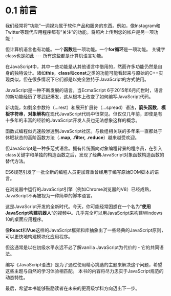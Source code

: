 # 0.1 前言
  我们经常将“功能”一词视为属于软件产品和服务的东西。例如，像Instagram和Twitter等现代应用程序都有“关注”的功能。将照片上传到您的帐户是另一项功能！

  但计算机语言也有功能。一个**函数**是一项功能。一个**for循环**是一项功能。 关键字class也是如此 --- 所有这些都是计算机语言功能。

  在JavaScript中，其中一些功能是从其他语言中借用的，然而许多功能仍然是自身的独特设计。诸如**this**，**class**和**const**之类的功能可能看起来与原始的C++实现类似，但在很多情况下它们都是以完全独特于JavaScript的方式使用。

  JavaScript是一种不断发展的语言。当EcmaScript 6于2015年6月问世时，语言的新功能经历了寒武纪爆发，这从根本上改变了如何编写JavaScript代码。

  新功能，如剩余参数符（...rest）和展开扩展符（...spread）语法，**箭头函数**，**模板字符串**，**对象解构**在现代JavaScript代码中很常见。但仅仅几年前，即使是有十多年的丰富的经验的JavaScript开发人员也无法想象这样的概念。

  函数式编程似光速般渗透到JavaScript社区。与数组相关联的多年来一直都处于休眠状态的高阶函数方法（**.map, .filter, .reduce**）越来越受欢迎。

  但JavaScript是一种多范式语言。拥有传统面向对象编程背景的程序员，在引入class关键字和单独的构造函数之后，发现了经典JavaScript对象函数构造函数的替代方法。

  ES6规范引发了一批全新的编程人员更加尊重曾经用于编写原始DOM脚本的语言。

  在浏览器中运行的JavaScript引擎（例如Chrome浏览器的V8）已经成熟，JavaScript不再被视为一种简单的脚本语言。

  这是JavaScript开发的全新时代。今天，你可能经常困惑在一个名为“**使用JavaScript构建机器人**”的视频中。几乎完全可以用JavaScript来构建Windows 10的桌面应用程序。

  像**React**和**Vue**这样的JavaScript框架和库抽象出了一些经典的JavaScript原则，可以更快地构建模块化应用程序。

  但这通常是以在初级水平永远不必了解vanilla JavaScript为代价的 - 它的共同语法。

  编写《JavaScript语法》是为了通过使用精心挑选的主题来解决这个问题，希望这些主题与自然的学习体验相匹配。 本书的内容将尽力忠实于JavaScript规范的动态特性。

  最后，希望本书能够鼓励读者在未来的更高级学科方向迈出下一步。